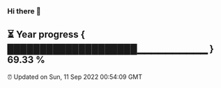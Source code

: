 ### Hi there 👋
⏳ Year progress { ████████████████████▁▁▁▁▁▁▁▁▁▁ } 69.33 %
---
⏰ Updated on Sun, 11 Sep 2022 00:54:09 GMT


